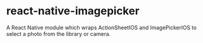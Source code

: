 # react-native-imagepicker
 A React Native module which wraps ActionSheetIOS and ImagePickerIOS to select a photo from the library or camera.
